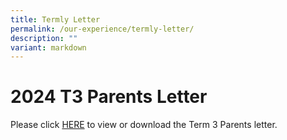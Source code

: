 ```yaml
---
title: Termly Letter
permalink: /our-experience/termly-letter/
description: ""
variant: markdown
---
```

# **2024 T3 Parents Letter**

Please click [HERE](/files/SFSS_2024_T3_Parents_Letter_updated_26Jun.pdf) to view or download the Term 3 Parents letter.